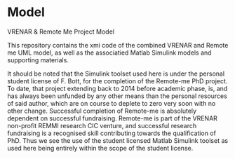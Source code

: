# Model
VRENAR &amp; Remote Me Project Model

This repository contains the xmi code of the combined VRENAR and Remote me UML model, as well as the associatied Matlab Simulink models and supporting materials.

It should be noted that the Simulink toolset used here is under the personal student license of F. Bott, for the completion of the Remote-me PhD project. To date, that project extending back to 2014 before academic phase, is, and has always been unfunded by any other means than the personal resources of said author, which are on course to deplete to zero very soon with no other change. Successful completion of Remote-me is absolutely dependent on successful fundraising. Remote-me is part of the VRENAR non-profit REMMI research CIC venture, and successful research fundraising is a recognised skill contributing towards the qualification of PhD. Thus we see the use of the student licensed Matlab Simulink toolset as used here being entirely within the scope of the student license.
